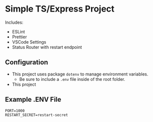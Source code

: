 # Simple TS/Express Project

Includes:

-   ESLint
-   Prettier
-   VSCode Settings
-   Status Router with restart endpoint

## Configuration

-   This project uses package `dotenv` to manage environment variables.
    -   Be sure to include a `.env` file inside of the root folder.
-   This project

## Example .ENV File

```env
PORT=1000
RESTART_SECRET=restart-secret
```
